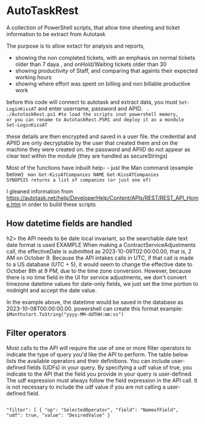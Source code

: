 # AutoTaskRest
A collection of PowerShell scripts, that allow time sheeting and ticket information to be extract from Autotask

The purpose is to allow extact for analysis and reports,
  * showing the non completed tickets, with an emphasis on normal tickets older than 7 daya , and onHold/Waiting tickets older than 30
  * showing productivity of Staff, and comparing that againts their expected working hours
  * showing where effort was spent on billing and non billable productive work

before this code will connect to autotask and extract data, you must <code>Set-LoginKissAT</code> and enter username, password and APID.
<code>
. ./AutotaskRest.ps1 #to load the scripts inot powershell memory, or you can rename to AutotaskRest.PSM1 and deploy it as a mondule
Set-LoginKissAT
</code>

these details are then encrypted and saved in a user file. the credential and APIID are only decryptable by the user that created them and on the machine they were created on. the password and APIID do not appear as clear text within the module (they are handled as secureStrings)


Most of the functions have inbuilt help- - just the Man command (example below)
<code>
man Get-KissATCompanies
  NAME
  Get-KissATCompanies
  SYNOPSIS
  returns a list of companies (or just one of)
</code>
  
I gleaned information from https://autotask.net/help/DeveloperHelp/Content/APIs/REST/REST_API_Home.htm in order to build these scripts

<h2>How datetime fields are handled</h2>h2>
the API needs to be date local invariant, so the searchable date text date format is used 
EXAMPLE  When making a ContractServiceAdjustments call, the effectiveDate is submitted as 2023-10-09T02:00:00.00, that is, 2 AM on October 9. Because the API intakes calls in UTC, if that call is made to a US database (UTC + 5), it would seem to change the effective date to October 8th at 9 PM, due to the time zone conversion.
However, because there is no time field in the UI for service adjustments, we don't convert timezone datetime values for date-only fields, we just set the time portion to midnight and accept the date value.

In the example above, the datetime would be saved in the database as 2023-10-08T00:00:00.00.
powershell can create this format  example: <code>$Monthstart.ToString("yyyy-MM-ddTHH:mm:ss")</code>


<h2>Filter operators</h2>
Most calls to the API will require the use of one or more filter operators to indicate the type of query you'd like the API to perform. The table below lists the available operators and their definitions.
You can include user-defined fields (UDFs) in your query. By specifying a udf value of true, you indicate to the API that the field you provide in your query is user-defined. The udf expression must always follow the field expression in the API call. It is not necessary to include the udf value if you are not calling a user-defined field.
<code>
  
  "filter": [
        {
            "op": "SelectedOperator",
            "field": "NameofField",
            "udf": true,
            "value": "DesiredValue"
        }
 </code>


